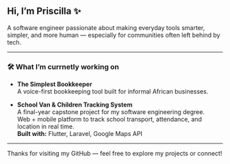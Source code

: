 ## Hi, I’m Priscilla ✨  
A software engineer passionate about making everyday tools smarter, simpler, and more human — especially for communities often left behind by tech.

---

### 🛠️ What I’m currnetly working on

- **The Simplest Bookkeeper**  
  A voice-first bookkeeping tool built for informal African businesses.  

- **School Van & Children Tracking System**  
  A final-year capstone project for my software engineering degree.  
  Web + mobile platform to track school transport, attendance, and location in real time.  
  **Built with:** Flutter, Laravel, Google Maps API

---

Thanks for visiting my GitHub — feel free to explore my projects or connect!
